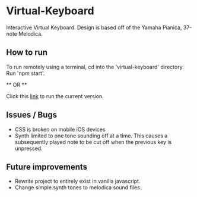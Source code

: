 # Virtual-Keyboard

Interactive Virtual Keyboard. Design is based off of the Yamaha Pianica, 37-note Melodica.


## How to run

 To run remotely using a terminal, cd into the 'virtual-keyboard' directory. Run 'npm start'.

** OR **

 Click this [link](https://virtual-keyboard.onrender.com/) to run the current version.
 
## Issues / Bugs
- CSS is broken on mobile iOS devices
- Synth limited to one tone sounding off at a time. This causes a subsequently played note to be cut off when the previous key is unpressed.

## Future improvements

- Rewrite project to entirely exist in vanilla javascript. 
- Change simple synth tones to melodica sound files. 
